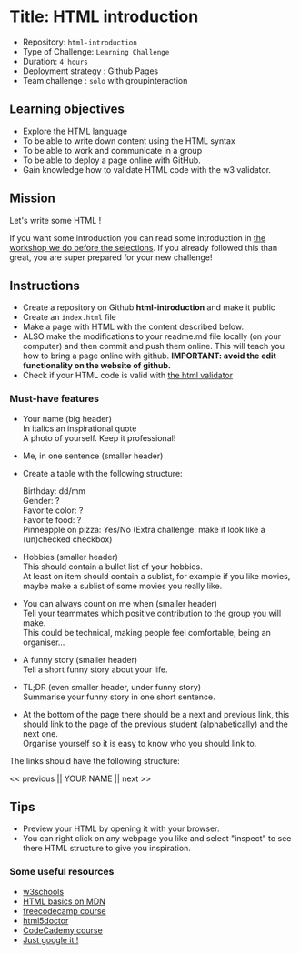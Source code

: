# Title: HTML introduction

- Repository: `html-introduction`
- Type of Challenge: `Learning Challenge`
- Duration: `4 hours`
- Deployment strategy : Github Pages
- Team challenge : `solo` with groupinteraction

## Learning objectives
- Explore the HTML language
- To be able to write down content using the HTML syntax
- To be able to work and communicate in a group
- To be able to deploy a page online with GitHub.
- Gain knowledge how to validate HTML code with the w3 validator.

## Mission
Let's write some HTML !

If you want some introduction you can read some introduction in [the workshop we do before the selections](https://github.com/becodeorg/Workshop-BeCode-antwerp). If you already followed this than great, you are super prepared for your new challenge!

## Instructions
- Create a repository on Github **html-introduction** and make it public
- Create an `index.html` file
- Make a page with HTML with the content described below.
- ALSO make the modifications to your readme.md file locally (on your computer) and then commit and push them online. This will teach you how to bring a page online with github. **IMPORTANT: avoid the edit functionality on the website of github.**
- Check if your HTML code is valid with [the html validator](https://validator.w3.org/)

### Must-have features

- Your name (big header)  
In italics an inspirational quote  
A photo of yourself. Keep it professional!   

- Me, in one sentence (smaller header)  

- Create a table with the following structure:

    Birthday: dd/mm  
    Gender: ?  
    Favorite color: ?  
    Favorite food: ?  
    Pinneapple on pizza: Yes/No (Extra challenge: make it look like a (un)checked checkbox)  

- Hobbies (smaller header)  
This should contain a bullet list of your hobbies.  
At least on item should contain a sublist, for example if you like movies, maybe make a sublist of some movies you really like.

- You can always count on me when (smaller header)  
Tell your teammates which positive contribution to the group you will make.  
This could be technical, making people feel comfortable, being an organiser...  

- A funny story (smaller header)   
Tell a short funny story about your life.   

- TL;DR (even smaller header, under funny story)  
Summarise your funny story in one short sentence.  

- At the bottom of the page there should be a next and previous link, this should link to the page of the previous student (alphabetically) and the next one.  
Organise yourself so it is easy to know who you should link to.  

The links should have the following structure:  

<< previous || YOUR NAME || next >>  

## Tips

- Preview your HTML by opening it with your browser.
- You can right click on any webpage you like and select "inspect" to see there HTML structure to give you inspiration.

### Some useful resources

- [w3schools](https://www.w3schools.com/html/default.asp)
- [HTML basics on MDN](https://developer.mozilla.org/en-US/docs/Learn/Getting_started_with_the_web/HTML_basics)
- [freecodecamp course](https://learn.freecodecamp.org/responsive-web-design/basic-html-and-html5)
- [html5doctor](http://html5doctor.com/)
- [CodeCademy course](https://www.codecademy.com/learn/learn-html)
- [Just google it !](google.com)